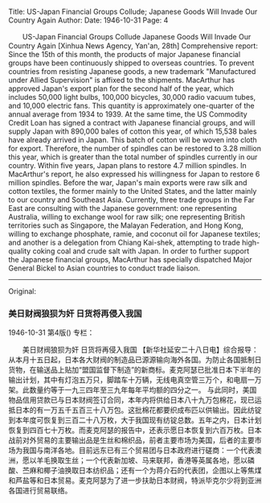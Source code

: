 Title: US-Japan Financial Groups Collude; Japanese Goods Will Invade Our Country Again
Author:
Date: 1946-10-31
Page: 4

　　US-Japan Financial Groups Collude
    Japanese Goods Will Invade Our Country Again
    [Xinhua News Agency, Yan'an, 28th] Comprehensive report: Since the 15th of this month, the products of major Japanese financial groups have been continuously shipped to overseas countries. To prevent countries from resisting Japanese goods, a new trademark "Manufactured under Allied Supervision" is affixed to the shipments. MacArthur has approved Japan's export plan for the second half of the year, which includes 50,000 light bulbs, 100,000 bicycles, 30,000 radio vacuum tubes, and 10,000 electric fans. This quantity is approximately one-quarter of the annual average from 1934 to 1939.
    At the same time, the US Commodity Credit Loan has signed a contract with Japanese financial groups, and will supply Japan with 890,000 bales of cotton this year, of which 15,538 bales have already arrived in Japan. This batch of cotton will be woven into cloth for export. Therefore, the number of spindles can be restored to 3.28 million this year, which is greater than the total number of spindles currently in our country. Within five years, Japan plans to restore 4.7 million spindles. In MacArthur's report, he also expressed his willingness for Japan to restore 6 million spindles. Before the war, Japan's main exports were raw silk and cotton textiles, the former mainly to the United States, and the latter mainly to our country and Southeast Asia. Currently, three trade groups in the Far East are consulting with the Japanese government: one representing Australia, willing to exchange wool for raw silk; one representing British territories such as Singapore, the Malayan Federation, and Hong Kong, willing to exchange phosphate, ramie, and coconut oil for Japanese textiles; and another is a delegation from Chiang Kai-shek, attempting to trade high-quality coking coal and crude salt with Japan. In order to further support the Japanese financial groups, MacArthur has specially dispatched Major General Bickel to Asian countries to conduct trade liaison.



<hr /> 

Original: 


### 美日财阀狼狈为奸  日货将再侵入我国

1946-10-31
第4版()
专栏：

　　美日财阀狼狈为奸
    日货将再侵入我国
    【新华社延安二十八日电】综合报导：从本月十五日起，日本各大财阀的制造品已源源输向海外各国。为防止各国抵制日货物，在输送品上贴加“盟国监督下制造”的新商标。麦克阿瑟已批准日本下半年的输出计划，其中有灯泡五万只，脚踏车十万辆，无线电真空管三万个，和电扇一万架。此数量约等于一九三四年至三九年每年平均额的四分之一。
    与此同时，美国物品信用贷款已与日本财阀签订合同，本年内将供给日本八十九万包棉花，现已运抵日本的有一万五千五百三十八万包。这批棉花都要织成布匹以供输出。因此纺锭到本年度可恢复到三百二十八万枚，大于我国现有纺锭总数。五年之内，日本计划恢复到四百七十万枚。而麦克阿瑟的报告中，还表示愿日本恢复到六百万枚。日本战前对外贸易的主要输出品是生丝和棉织品，前者主要市场为美国，后者的主要市场为我国与南洋各地。目前远东已有三个贸易团与日本政府进行磋商：一个代表澳洲，愿以羊毛换取生丝；一个代表新加坡、马来联邦，香港等英属各地，愿以磷酸、苎麻和椰子油换取日本纺织品；还有一个为蒋介石的代表团，企图以上等焦煤和芦盐等和日本贸易。麦克阿瑟为了进一步扶助日本财阀，特派毕克尔少将到亚洲各国进行贸易联络。
